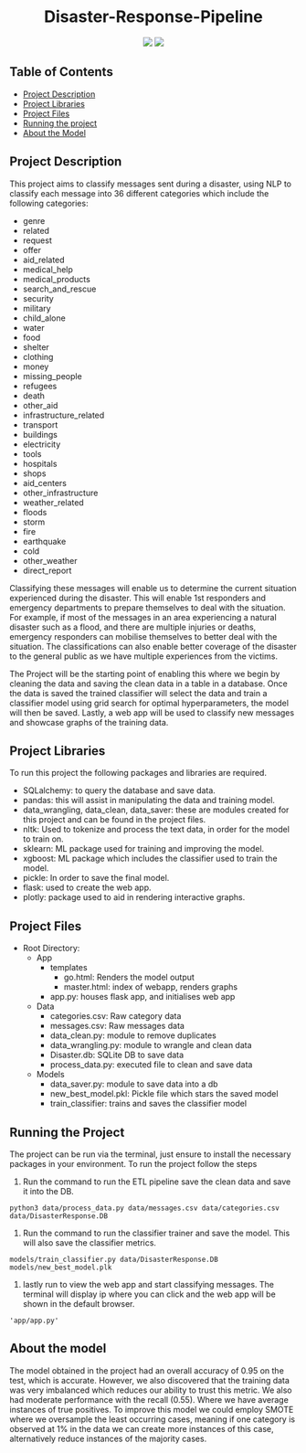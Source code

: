 <h1 align="center"> Disaster-Response-Pipeline</h1>

<div align="center" >
  <img src="https://img.shields.io/badge/made%20by-Rethabile%20Pule-blue?style=for-the-badge&labelColor=20232a" />
  <img src="https://img.shields.io/badge/Python 3.12.2-20232a?style=for-the-badge&logo=python&labelColor=20232a" />
</div>

## Table of Contents
* [Project Description](#ProjectDescription)
* [Project Libraries](#ProjectLibraries)
* [Project Files](#ProjectFiles)
* [Running the project](#RunningTheProject)
* [About the Model](#about-the-model)

## Project Description
This project aims to classify messages sent during a disaster, using NLP to classify each message into 36 different categories which include the following categories:
- genre
- related
- request
- offer
- aid_related
- medical_help
- medical_products
- search_and_rescue
- security
- military
- child_alone
- water
- food
- shelter
- clothing
- money
- missing_people
- refugees
- death
- other_aid
- infrastructure_related
- transport
- buildings
- electricity
- tools
- hospitals
- shops
- aid_centers
- other_infrastructure
- weather_related
- floods
- storm
- fire
- earthquake
- cold
- other_weather
- direct_report

Classifying these messages will enable us to determine the current situation experienced during the disaster. This will enable 1st responders and emergency departments to prepare themselves to deal with the situation. For example, if most of the messages in an area experiencing a natural disaster such as a flood, and there are multiple injuries or deaths, emergency responders can mobilise themselves to better deal with the situation. The classifications can also enable better coverage of the disaster to the general public as we have multiple experiences from the victims.

The Project will be the starting point of enabling this where we begin by cleaning the data and saving the clean data in a table in a database. Once the data is saved the trained classifier will select the data and train a classifier model using grid search for optimal hyperparameters, the model will then be saved. Lastly, a web app will be used to classify new messages and showcase graphs of the training data.

## Project Libraries

To run this project the following packages and libraries are required.
- SQLalchemy: to query the database and save data.
- pandas: this will assist in manipulating the data and training model.
- data_wrangling, data_clean, data_saver: these are modules created for this project and can be found in the project files.
- nltk: Used to tokenize and process the text data, in order for the model to train on.
- sklearn: ML package used for training and improving the model.
- xgboost: ML package which includes the classifier used to train the model.
- pickle: In order to save the final model.
- flask: used to create the web app.
- plotly: package used to aid in rendering interactive graphs.

## Project Files

- Root Directory:
    - App
        - templates
            - go.html: Renders the model output
            - master.html: index of webapp, renders graphs
        - app.py: houses flask app, and initialises web app
    - Data
        - categories.csv: Raw category data
        - messages.csv: Raw messages data
        - data_clean.py: module to remove duplicates
        - data_wrangling.py: module to wrangle and clean data
        - Disaster.db: SQLite DB to save data
        - process_data.py: executed file to clean and save data
    - Models
        - data_saver.py: module to save data into a db 
        - new_best_model.pkl: Pickle file which stars the saved model
        - train_classifier: trains and saves the classifier model


## Running the Project

The project can be run via the terminal, just ensure to install the necessary packages in your environment. To run the project follow the steps


1. Run the command to run the ETL pipeline save the clean data and save it into the DB.
```
python3 data/process_data.py data/messages.csv data/categories.csv data/DisasterResponse.DB
```
1. Run the command to run the classifier trainer and save the model. This will also save the classifier metrics.
```
models/train_classifier.py data/DisasterResponse.DB models/new_best_model.plk
```
1. lastly run to view the web app and start classifying messages. The terminal will display ip where you can click and the web app will be shown in the default browser.
```
'app/app.py' 
```

## About the model

The model obtained in the project had an overall accuracy of 0.95 on the test, which is accurate. However, we also discovered that the training data was very imbalanced which reduces our ability to trust this metric. We also had moderate performance with the recall (0.55). Where we have average instances of true positives. To improve this model we could employ SMOTE where we oversample the least occurring cases, meaning if one category is observed at 1% in the data we can create more instances of this case, alternatively reduce instances of the majority cases.
